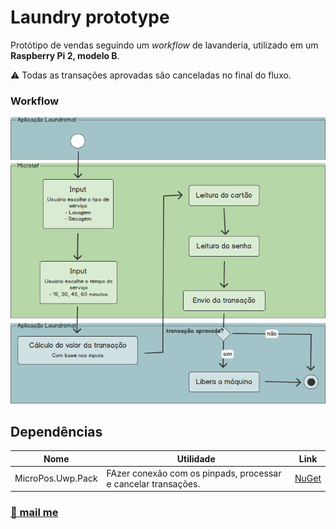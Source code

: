 # Laundry prototype

Protótipo de vendas seguindo um _workflow_ de lavanderia, utilizado em um **Raspberry Pi 2, modelo B**.

:warning: Todas as transações aprovadas são canceladas no final do fluxo.

### Workflow

![Workflow](Images/workflow.png)

## Dependências

Nome | Utilidade | Link
-----|-----------|------
MicroPos.Uwp.Pack | FAzer conexão com os pinpads, processar e cancelar transações. | [NuGet](https://www.nuget.org/packages/MicroPos.Uwp.Pack/) |

### [:octopus: mail me](mailto:ceres.rohana@gmail.com)

